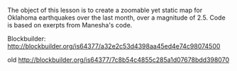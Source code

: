 The object of this lesson is to create a zoomable yet static map for Oklahoma earthquakes over the last month, over a magnitude of 2.5. Code is based on exerpts from Manesha's code.

Blockbuilder:
http://blockbuilder.org/is64377/a32e2c53d4398aa45ed4e74c98074500

old
http://blockbuilder.org/is64377/7c8b54c4855c285a1d07678bdd398070
